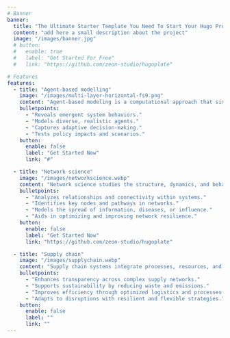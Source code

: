 ```yaml
---
# Banner
banner:
  title: "The Ultimate Starter Template You Need To Start Your Hugo Project - Portfolios"
  content: "add here a small description about the project"
  image: "/images/banner.jpg"
  # button:
  #   enable: true
  #   label: "Get Started For Free"
  #   link: "https://github.com/zeon-studio/hugoplate"

# Features
features:
  - title: "Agent-based modelling"
    image: "/images/multi-layer-horizontal-fs9.png"
    content: "Agent-based modeling is a computational approach that simulates interactions of autonomous agents (individuals or entities) to assess their collective impact on complex systems, commonly applied in socio-economic and socio-ecological contexts."
    bulletpoints:
      - "Reveals emergent system behaviors."
      - "Models diverse, realistic agents."
      - "Captures adaptive decision-making."
      - "Tests policy impacts and scenarios."
    button:
      enable: false
      label: "Get Started Now"
      link: "#"

  - title: "Network science"
    image: "/images/networkscience.webp"
    content: "Network science studies the structure, dynamics, and behavior of interconnected systems, from social networks to ecological and economic systems. It uncovers patterns and principles shaping complex networks."
    bulletpoints:
      - "Analyzes relationships and connectivity within systems."
      - "Identifies key nodes and pathways in networks."
      - "Models the spread of information, diseases, or influence."
      - "Aids in optimizing and improving network resilience."
    button:
      enable: false
      label: "Get Started Now"
      link: "https://github.com/zeon-studio/hugoplate"

  - title: "Supply chain"
    image: "/images/supplychain.webp"
    content: "Supply chain systems integrate processes, resources, and stakeholders to ensure the efficient flow of goods and services. It emphasizes optimization and sustainability in modern networks."
    bulletpoints:
      - "Enhances transparency across complex supply networks."
      - "Supports sustainability by reducing waste and emissions."
      - "Improves efficiency through optimized logistics and processes."
      - "Adapts to disruptions with resilient and flexible strategies."
    button:
      enable: false
      label: ""
      link: ""
---
```

